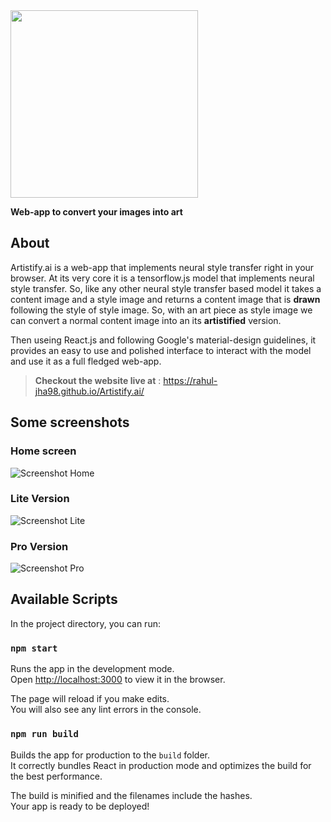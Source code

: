 <img src="../assets/Home.png" height="300">

**Web-app to convert your images into art**

## About
Artistify.ai is a web-app that implements neural style transfer right in your browser. At its very core it is a tensorflow.js model 
that implements neural style transfer. So, like any other neural style transfer based model it takes a content image and a style image 
and returns a content image that is **drawn** following the style of style image. So, with an art piece as style image we can convert a normal
content image into an its **artistified** version. 

Then useing React.js and following Google's material-design guidelines, it provides an easy to use and polished interface to interact with the 
model and use it as a full fledged web-app.

> **Checkout the website live at** : https://rahul-jha98.github.io/Artistify.ai/

## Some screenshots

### Home screen
![Screenshot Home](../assets/Home.png)

### Lite Version
![Screenshot Lite](../assets/Lite.png)

### Pro Version
![Screenshot Pro](../assets/Pro.png)

## Available Scripts

In the project directory, you can run:

### `npm start`

Runs the app in the development mode.<br />
Open [http://localhost:3000](http://localhost:3000) to view it in the browser.

The page will reload if you make edits.<br />
You will also see any lint errors in the console.

### `npm run build`

Builds the app for production to the `build` folder.<br />
It correctly bundles React in production mode and optimizes the build for the best performance.

The build is minified and the filenames include the hashes.<br />
Your app is ready to be deployed!
